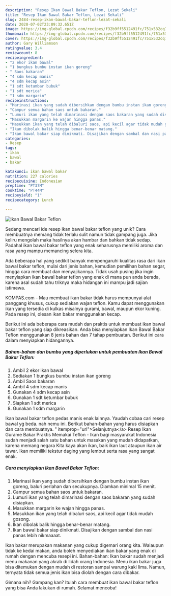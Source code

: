 ```yaml
---
description: "Resep Ikan Bawal Bakar Teflon, Lezat Sekali"
title: "Resep Ikan Bawal Bakar Teflon, Lezat Sekali"
slug: 2484-resep-ikan-bawal-bakar-teflon-lezat-sekali
date: 2020-07-02T23:09:32.651Z
image: https://img-global.cpcdn.com/recipes/f32b9ff5512491fc/751x532cq70/ikan-bawal-bakar-teflon-foto-resep-utama.jpg
thumbnail: https://img-global.cpcdn.com/recipes/f32b9ff5512491fc/751x532cq70/ikan-bawal-bakar-teflon-foto-resep-utama.jpg
cover: https://img-global.cpcdn.com/recipes/f32b9ff5512491fc/751x532cq70/ikan-bawal-bakar-teflon-foto-resep-utama.jpg
author: Gary Williamson
ratingvalue: 3.4
reviewcount: 8
recipeingredient:
- "2 ekor ikan bawal"
- "1 bungkus bumbu instan ikan goreng"
- " Saos bakaran"
- "4 sdm kecap manis"
- "4 sdm kecap asin"
- "1 sdt ketumbar bubuk"
- "1 sdt merica"
- "1 sdm margarin"
recipeinstructions:
- "Marinasi ikan yang sudah dibersihkan dengan bumbu instan ikan goreng, baluri perlahan dan secukupnya. Diamkan minimal 15 menit."
- "Campur semua bahan saos untuk bakaran."
- "Lumuri ikan yang telah dimarinasi dengan saos bakaran yang sudah disiapkan."
- "Masukkan margarin ke wajan hingga panas."
- "Masukkan ikan yang telah dibaluri saos, api kecil agar tidak mudah gosong."
- "Ikan dibolak balik hingga benar-benar matang."
- "Ikan bawal bakar siap dinikmati. Disajikan dengan sambal dan nasi panas lebih nikmaaaat."
categories:
- Resep
tags:
- ikan
- bawal
- bakar

katakunci: ikan bawal bakar 
nutrition: 227 calories
recipecuisine: Indonesian
preptime: "PT37M"
cooktime: "PT44M"
recipeyield: "1"
recipecategory: Lunch

---
```



![Ikan Bawal Bakar Teflon](https://img-global.cpcdn.com/recipes/f32b9ff5512491fc/751x532cq70/ikan-bawal-bakar-teflon-foto-resep-utama.jpg)

Sedang mencari ide resep ikan bawal bakar teflon yang unik? Cara membuatnya memang tidak terlalu sulit namun tidak gampang juga. Jika keliru mengolah maka hasilnya akan hambar dan bahkan tidak sedap. Padahal ikan bawal bakar teflon yang enak seharusnya memiliki aroma dan rasa yang mampu memancing selera kita.

Ada beberapa hal yang sedikit banyak mempengaruhi kualitas rasa dari ikan bawal bakar teflon, mulai dari jenis bahan, kemudian pemilihan bahan segar, hingga cara membuat dan menyajikannya. Tidak usah pusing jika ingin menyiapkan ikan bawal bakar teflon yang enak di mana pun anda berada, karena asal sudah tahu triknya maka hidangan ini mampu jadi sajian istimewa.

KOMPAS.com - Mau membuat ikan bakar tidak harus mempunyai alat panggang khusus, cukup sediakan wajan teflon. Kamu dapat menggunakan ikan yang tersedia di kulkas misalnya gurami, bawal, maupun ekor kuning. Pada resep ini, olesan ikan bakar menggunakan kecap.


Berikut ini ada beberapa cara mudah dan praktis untuk membuat ikan bawal bakar teflon yang siap dikreasikan. Anda bisa menyiapkan Ikan Bawal Bakar Teflon menggunakan 8 jenis bahan dan 7 tahap pembuatan. Berikut ini cara dalam menyiapkan hidangannya.

<!--inarticleads1-->

##### Bahan-bahan dan bumbu yang diperlukan untuk pembuatan Ikan Bawal Bakar Teflon:

1. Ambil 2 ekor ikan bawal
1. Sediakan 1 bungkus bumbu instan ikan goreng
1. Ambil  Saos bakaran
1. Ambil 4 sdm kecap manis
1. Gunakan 4 sdm kecap asin
1. Gunakan 1 sdt ketumbar bubuk
1. Siapkan 1 sdt merica
1. Gunakan 1 sdm margarin


Ikan bawal bakar teflon pedas manis enak lainnya. Yaudah cobaa cari resep bawal yg beda. nah nemu ini. Berikut bahan-bahan yang harus disiapkan dan cara membuatnya. &#34; itemprop=&#34;url&#34;&gt;Selanjutnya&lt;/a&gt; Resep Ikan Gurame Bakar Praktis Memakai Teflon - Ikan bagi masyarakat Indonesia sudah menjadi salah satu bahan untuk masakan yang mudah didapatkan, karena memang negara Kita kaya akan ikan, baik ikan laut ataupun ikan air tawar. Ikan memiliki tekstur daging yang lembut serta rasa yang sangat enak. 

<!--inarticleads2-->

##### Cara menyiapkan Ikan Bawal Bakar Teflon:

1. Marinasi ikan yang sudah dibersihkan dengan bumbu instan ikan goreng, baluri perlahan dan secukupnya. Diamkan minimal 15 menit.
1. Campur semua bahan saos untuk bakaran.
1. Lumuri ikan yang telah dimarinasi dengan saos bakaran yang sudah disiapkan.
1. Masukkan margarin ke wajan hingga panas.
1. Masukkan ikan yang telah dibaluri saos, api kecil agar tidak mudah gosong.
1. Ikan dibolak balik hingga benar-benar matang.
1. Ikan bawal bakar siap dinikmati. Disajikan dengan sambal dan nasi panas lebih nikmaaaat.


Ikan bakar merupakan makanan yang cukup digemari orang kita. Walaupun tidak ke kedai makan, anda boleh menyediakan ikan bakar yang enak di rumah dengan mencuba resepi ini. Bahan-bahan: Ikan bakar sudah menjadi menu makanan yang akrab di lidah orang Indonesia. Menu ikan bakar juga bisa ditemukan dengan mudah di restoran sampai warung kaki lima. Namun, ternyata tidak semua jenis ikan bisa diolah dengan cara dibakar. 

Gimana nih? Gampang kan? Itulah cara membuat ikan bawal bakar teflon yang bisa Anda lakukan di rumah. Selamat mencoba!
